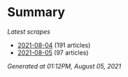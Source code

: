 # Summary
*Latest scrapes*
* [2021-08-04](https://github.com/nuuuwan/news_lk/blob/data/news_lk.2021-08-04.json) (191 articles)
* [2021-08-05](https://github.com/nuuuwan/news_lk/blob/data/news_lk.2021-08-05.json) (97 articles)

*Generated at 01:12PM, August 05, 2021*